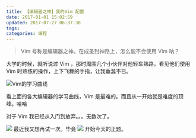 ```yaml
---
title: 【编辑器之神】我的Vim 配置
date: 2017-01-01 15:02:59
updated: 2017-07-27 06:37:38
tags:
categories: 编程
---
```


> Vim 号称是编辑器之神。在成圣封神路上，怎么能不会使用 Vim 呐？

大学的时候，就听说过 Vim ，那时周围几个小伙伴对他轻车熟路，看见他们使用 Vim 时熟练的操作，上下飞舞的手指，让我垂涎不已。

![Vim的学习曲线](https://ws1.sinaimg.cn/large/006tNc79ly1fidyhhbo9ij30yy0n40zb.jpg)

看上面的各大编辑器的学习曲线，Vim 是最难的。而且从一开始就是难度的顶峰。哈哈

对于 Vim 我已经从入门到放弃。。。无数次了。

![](iiiiidffiiihhhhhihttps://ws3.sinaimg.cn/large/006tNc79ly1fidyrqyr6bj30a00a0mxj.jpg)
最近我又想再试一次。毕竟
![](https://ws1.sinaimg.cn/large/006tNc79ly1fidyx634gej30c80973yn.jpg)
开始今天的正题。

